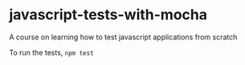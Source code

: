 # javascript-tests-with-mocha
A course on learning how to test javascript applications from scratch

To run the tests, `npm test`
